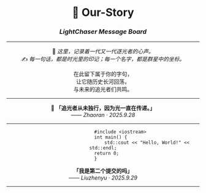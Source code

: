 <div align="center">

# 🌌 Our-Story  
### *LightChaser Message Board*  

---

💫 *这里，记录着一代又一代逐光者的心声。*  
✍️ *每一句话，都是时光里的印记；每一个名字，都是群星中的坐标。*  

在此留下属于你的字句，  
让它随历史长河回荡，  
与未来的追光者们共鸣。  

---

🌟 **「追光者从未独行，因为光一直在传递。」**  
  —— *Zhaoran · 2025.9.28*  

---

```
                                #include <iostream>                                   
                                int main() {                                          
                                std::cout << "Hello, World!" << std::endl;
                                return 0;                                 
                                }                                                     
```

**「我是第二个提交的吗」**     
—— *Liuzhenyu · 2025.9.29*  

---
